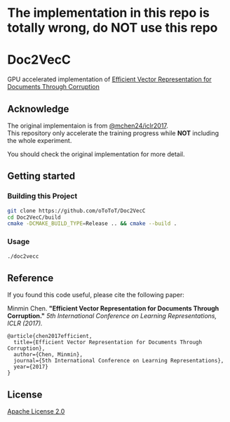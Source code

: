# **The implementation in this repo is totally wrong, do NOT use this repo** #

# Doc2VecC #

GPU accelerated implementation of [Efficient Vector Representation for Documents Through Corruption](https://openreview.net/pdf?id=B1Igu2ogg)

## Acknowledge ##

The original implementaion is from [@mchen24/iclr2017](https://github.com/mchen24/iclr2017).  
This repository only accelerate the training progress while **NOT** including the whole experiment.

You should check the original implementation for more detail.

## Getting started ##

### Building this Project ###

```bash
git clone https://github.com/oToToT/Doc2VecC
cd Doc2VecC/build
cmake -DCMAKE_BUILD_TYPE=Release .. && cmake --build .
```

### Usage ###

```bash
./doc2vecc
```


## Reference ##

If you found this code useful, please cite the following paper:


Minmin Chen. **"Efficient Vector Representation for Documents Through Corruption."** *5th International Conference on Learning Representations, ICLR (2017).*
```
@article{chen2017efficient,
  title={Efficient Vector Representation for Documents Through Corruption},
  author={Chen, Minmin},
  journal={5th International Conference on Learning Representations},
  year={2017}
}
```

## License ##

[Apache License 2.0](http://www.apache.org/licenses/LICENSE-2.0)
